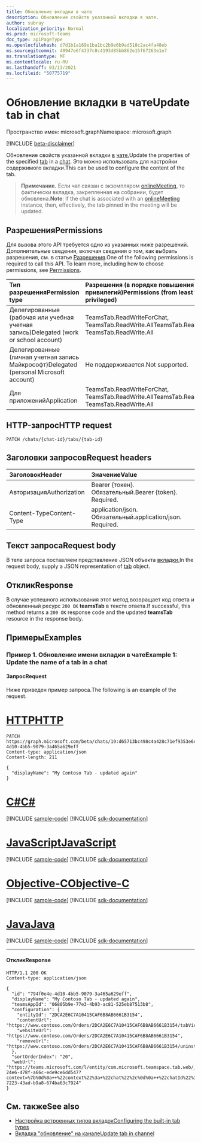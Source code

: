```yaml
---
title: Обновление вкладки в чате
description: Обновление свойств указанной вкладки в чате.
author: subray
localization_priority: Normal
ms.prod: microsoft-teams
doc_type: apiPageType
ms.openlocfilehash: d7d1b1a169e1ba1bc2b9e6b9ad518c2ac4fa48eb
ms.sourcegitcommit: 40947e6f4337c8c4193d85bb862e15f67263e1e7
ms.translationtype: MT
ms.contentlocale: ru-RU
ms.lasthandoff: 03/13/2021
ms.locfileid: "50775719"
---
```

# <a name="update-tab-in-chat"></a><span data-ttu-id="7ec0d-103">Обновление вкладки в чате</span><span class="sxs-lookup"><span data-stu-id="7ec0d-103">Update tab in chat</span></span>

<span data-ttu-id="7ec0d-104">Пространство имен: microsoft.graph</span><span class="sxs-lookup"><span data-stu-id="7ec0d-104">Namespace: microsoft.graph</span></span>

[!INCLUDE [beta-disclaimer](../../includes/beta-disclaimer.md)]

<span data-ttu-id="7ec0d-105">Обновление свойств указанной вкладки [в](../resources/teamstab.md) [чате.](../resources/chat.md)</span><span class="sxs-lookup"><span data-stu-id="7ec0d-105">Update the properties of the specified [tab](../resources/teamstab.md) in a [chat](../resources/chat.md).</span></span> <span data-ttu-id="7ec0d-106">Это можно использовать для настройки содержимого вкладки.</span><span class="sxs-lookup"><span data-stu-id="7ec0d-106">This can be used to configure the content of the tab.</span></span>

> <span data-ttu-id="7ec0d-107">**Примечание.** Если чат связан с экземпляром [onlineMeeting,](../resources/onlinemeeting.md) то фактически вкладка, закрепленная на собрании, будет обновлена.</span><span class="sxs-lookup"><span data-stu-id="7ec0d-107">**Note**: If the chat is associated with an [onlineMeeting](../resources/onlinemeeting.md) instance, then, effectively, the tab pinned in the meeting will be updated.</span></span>

## <a name="permissions"></a><span data-ttu-id="7ec0d-108">Разрешения</span><span class="sxs-lookup"><span data-stu-id="7ec0d-108">Permissions</span></span>
<span data-ttu-id="7ec0d-p102">Для вызова этого API требуется одно из указанных ниже разрешений. Дополнительные сведения, включая сведения о том, как выбрать разрешения, см. в статье [Разрешения](/graph/permissions-reference).</span><span class="sxs-lookup"><span data-stu-id="7ec0d-p102">One of the following permissions is required to call this API. To learn more, including how to choose permissions, see [Permissions](/graph/permissions-reference).</span></span>


|<span data-ttu-id="7ec0d-111">Тип разрешения</span><span class="sxs-lookup"><span data-stu-id="7ec0d-111">Permission type</span></span>      | <span data-ttu-id="7ec0d-112">Разрешения (в порядке повышения привилегий)</span><span class="sxs-lookup"><span data-stu-id="7ec0d-112">Permissions (from least to most privileged)</span></span>              |
|:--------------------|:---------------------------------------------------------|
|<span data-ttu-id="7ec0d-113">Делегированные (рабочая или учебная учетная запись)</span><span class="sxs-lookup"><span data-stu-id="7ec0d-113">Delegated (work or school account)</span></span> | <span data-ttu-id="7ec0d-114">TeamsTab.ReadWriteForChat, TeamsTab.ReadWrite.All</span><span class="sxs-lookup"><span data-stu-id="7ec0d-114">TeamsTab.ReadWriteForChat, TeamsTab.ReadWrite.All</span></span> |
|<span data-ttu-id="7ec0d-115">Делегированные (личная учетная запись Майкрософт)</span><span class="sxs-lookup"><span data-stu-id="7ec0d-115">Delegated (personal Microsoft account)</span></span> | <span data-ttu-id="7ec0d-116">Не поддерживается.</span><span class="sxs-lookup"><span data-stu-id="7ec0d-116">Not supported.</span></span>    |
|<span data-ttu-id="7ec0d-117">Для приложений</span><span class="sxs-lookup"><span data-stu-id="7ec0d-117">Application</span></span> | <span data-ttu-id="7ec0d-118">TeamsTab.ReadWriteForChat, TeamsTab.ReadWrite.All</span><span class="sxs-lookup"><span data-stu-id="7ec0d-118">TeamsTab.ReadWriteForChat, TeamsTab.ReadWrite.All</span></span> |


## <a name="http-request"></a><span data-ttu-id="7ec0d-119">HTTP-запрос</span><span class="sxs-lookup"><span data-stu-id="7ec0d-119">HTTP request</span></span>

<!-- {
  "blockType": "ignored"
}
-->
```http
PATCH /chats/{chat-id}/tabs/{tab-id}
```

## <a name="request-headers"></a><span data-ttu-id="7ec0d-120">Заголовки запросов</span><span class="sxs-lookup"><span data-stu-id="7ec0d-120">Request headers</span></span>
| <span data-ttu-id="7ec0d-121">Заголовок</span><span class="sxs-lookup"><span data-stu-id="7ec0d-121">Header</span></span>       | <span data-ttu-id="7ec0d-122">Значение</span><span class="sxs-lookup"><span data-stu-id="7ec0d-122">Value</span></span> |
|:---------------|:--------|
| <span data-ttu-id="7ec0d-123">Авторизация</span><span class="sxs-lookup"><span data-stu-id="7ec0d-123">Authorization</span></span>  | <span data-ttu-id="7ec0d-p103">Bearer {токен}. Обязательный.</span><span class="sxs-lookup"><span data-stu-id="7ec0d-p103">Bearer {token}. Required.</span></span>  |
| <span data-ttu-id="7ec0d-126">Content-Type</span><span class="sxs-lookup"><span data-stu-id="7ec0d-126">Content-Type</span></span>  | <span data-ttu-id="7ec0d-p104">application/json. Обязательный.</span><span class="sxs-lookup"><span data-stu-id="7ec0d-p104">application/json. Required.</span></span>  |

## <a name="request-body"></a><span data-ttu-id="7ec0d-129">Текст запроса</span><span class="sxs-lookup"><span data-stu-id="7ec0d-129">Request body</span></span>
<span data-ttu-id="7ec0d-130">В теле запроса поставляем представление JSON объекта [вкладки.](../resources/teamstab.md)</span><span class="sxs-lookup"><span data-stu-id="7ec0d-130">In the request body, supply a JSON representation of [tab](../resources/teamstab.md) object.</span></span>

## <a name="response"></a><span data-ttu-id="7ec0d-131">Отклик</span><span class="sxs-lookup"><span data-stu-id="7ec0d-131">Response</span></span>

<span data-ttu-id="7ec0d-132">В случае успешного использования этот метод возвращает код ответа и обновленный ресурс `200 OK` **teamsTab** в тексте ответа.</span><span class="sxs-lookup"><span data-stu-id="7ec0d-132">If successful, this method returns a `200 OK` response code and the updated **teamsTab** resource in the response body.</span></span>

## <a name="examples"></a><span data-ttu-id="7ec0d-133">Примеры</span><span class="sxs-lookup"><span data-stu-id="7ec0d-133">Examples</span></span>
### <a name="example-1-update-the-name-of-a-tab-in-a-chat"></a><span data-ttu-id="7ec0d-134">Пример 1. Обновление имени вкладки в чате</span><span class="sxs-lookup"><span data-stu-id="7ec0d-134">Example 1: Update the name of a tab in a chat</span></span>

#### <a name="request"></a><span data-ttu-id="7ec0d-135">Запрос</span><span class="sxs-lookup"><span data-stu-id="7ec0d-135">Request</span></span>
<span data-ttu-id="7ec0d-136">Ниже приведен пример запроса.</span><span class="sxs-lookup"><span data-stu-id="7ec0d-136">The following is an example of the request.</span></span>

# <a name="http"></a>[<span data-ttu-id="7ec0d-137">HTTP</span><span class="sxs-lookup"><span data-stu-id="7ec0d-137">HTTP</span></span>](#tab/http)
<!-- {
  "blockType": "request",
  "name": "update_tabs_in_chat"
}-->
```http
PATCH https://graph.microsoft.com/beta/chats/19:d65713bc498c4a428c71ef9353e6ce20@thread.v2/tabs/794f0e4e-4d10-4bb5-9079-3a465a629eff
Content-type: application/json
Content-length: 211

{
  "displayName": "My Contoso Tab - updated again"
}
```
# <a name="c"></a>[<span data-ttu-id="7ec0d-138">C#</span><span class="sxs-lookup"><span data-stu-id="7ec0d-138">C#</span></span>](#tab/csharp)
[!INCLUDE [sample-code](../includes/snippets/csharp/update-tabs-in-chat-csharp-snippets.md)]
[!INCLUDE [sdk-documentation](../includes/snippets/snippets-sdk-documentation-link.md)]

# <a name="javascript"></a>[<span data-ttu-id="7ec0d-139">JavaScript</span><span class="sxs-lookup"><span data-stu-id="7ec0d-139">JavaScript</span></span>](#tab/javascript)
[!INCLUDE [sample-code](../includes/snippets/javascript/update-tabs-in-chat-javascript-snippets.md)]
[!INCLUDE [sdk-documentation](../includes/snippets/snippets-sdk-documentation-link.md)]

# <a name="objective-c"></a>[<span data-ttu-id="7ec0d-140">Objective-C</span><span class="sxs-lookup"><span data-stu-id="7ec0d-140">Objective-C</span></span>](#tab/objc)
[!INCLUDE [sample-code](../includes/snippets/objc/update-tabs-in-chat-objc-snippets.md)]
[!INCLUDE [sdk-documentation](../includes/snippets/snippets-sdk-documentation-link.md)]

# <a name="java"></a>[<span data-ttu-id="7ec0d-141">Java</span><span class="sxs-lookup"><span data-stu-id="7ec0d-141">Java</span></span>](#tab/java)
[!INCLUDE [sample-code](../includes/snippets/java/update-tabs-in-chat-java-snippets.md)]
[!INCLUDE [sdk-documentation](../includes/snippets/snippets-sdk-documentation-link.md)]

---

#### <a name="response"></a><span data-ttu-id="7ec0d-142">Отклик</span><span class="sxs-lookup"><span data-stu-id="7ec0d-142">Response</span></span>

<!-- {
  "blockType": "response",
  "truncated": true,
  "@odata.type": "microsoft.graph.teamsTab"
}
-->

```http
HTTP/1.1 200 OK
Content-type: application/json

{
  "id": "794f0e4e-4d10-4bb5-9079-3a465a629eff",
  "displayName": "My Contoso Tab - updated again",
  "teamsAppId": "06805b9e-77e3-4b93-ac81-525eb87513b8",
  "configuration": {
    "entityId": "2DCA2E6C7A10415CAF6B8AB6661B3154",
    "contentUrl": "https://www.contoso.com/Orders/2DCA2E6C7A10415CAF6B8AB6661B3154/tabView",
    "websiteUrl": "https://www.contoso.com/Orders/2DCA2E6C7A10415CAF6B8AB6661B3154",
    "removeUrl": "https://www.contoso.com/Orders/2DCA2E6C7A10415CAF6B8AB6661B3154/uninstallTab"
  },
  "sortOrderIndex": "20",
  "webUrl": "https://teams.microsoft.com/l/entity/com.microsoft.teamspace.tab.web/_djb2_msteams_prefix_193fe248-24e6-478f-a66c-ede9ce6dd547?context=%7b%0d%0a++%22context%22%3a+%22chat%22%2c%0d%0a++%22chatId%22%3a+%2219%3ad65713bc498c4a428c71ef9353e6ce20%40thread.v2%22%2c%0d%0a++%22subEntityId%22%3a+null%0d%0a%7d&tenantId=139d16b4-7223-43ad-b9a8-674ba63c7924"
}
```

## <a name="see-also"></a><span data-ttu-id="7ec0d-143">См. также</span><span class="sxs-lookup"><span data-stu-id="7ec0d-143">See also</span></span>

- [<span data-ttu-id="7ec0d-144">Настройка встроенных типов вкладок</span><span class="sxs-lookup"><span data-stu-id="7ec0d-144">Configuring the built-in tab types</span></span>](/graph/teams-configuring-builtin-tabs)
- [<span data-ttu-id="7ec0d-145">Вкладка "обновление" на канале</span><span class="sxs-lookup"><span data-stu-id="7ec0d-145">Update tab in channel</span></span>](channel-patch-tabs.md)

<!-- uuid: 8fcb5dbc-d5aa-4681-8e31-b001d5168d79
2015-10-25 14:57:30 UTC -->
<!--
{
  "type": "#page.annotation",
  "description": "Update tab in chat",
  "keywords": "",
  "section": "documentation",
  "tocPath": "",
  "suppressions": []
}
-->


